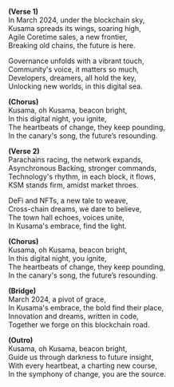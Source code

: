 **(Verse 1)**\
In March 2024, under the blockchain sky,\
Kusama spreads its wings, soaring high,\
Agile Coretime sales, a new frontier,\
Breaking old chains, the future is here.

Governance unfolds with a vibrant touch,\
Community's voice, it matters so much,\
Developers, dreamers, all hold the key,\
Unlocking new worlds, in this digital sea.

**(Chorus)**\
Kusama, oh Kusama, beacon bright,\
In this digital night, you ignite,\
The heartbeats of change, they keep pounding,\
In the canary's song, the future’s resounding.

**(Verse 2)**\
Parachains racing, the network expands,\
Asynchronous Backing, stronger commands,\
Technology's rhythm, in each block, it flows,\
KSM stands firm, amidst market throes.

DeFi and NFTs, a new tale to weave,\
Cross-chain dreams, we dare to believe,\
The town hall echoes, voices unite,\
In Kusama's embrace, find the light.

**(Chorus)**\
Kusama, oh Kusama, beacon bright,\
In this digital night, you ignite,\
The heartbeats of change, they keep pounding,\
In the canary's song, the future’s resounding.

**(Bridge)**\
March 2024, a pivot of grace,\
In Kusama's embrace, the bold find their place,\
Innovation and dreams, written in code,\
Together we forge on this blockchain road.

**(Outro)**\
Kusama, oh Kusama, beacon bright,\
Guide us through darkness to future insight,\
With every heartbeat, a charting new course,\
In the symphony of change, you are the source.
